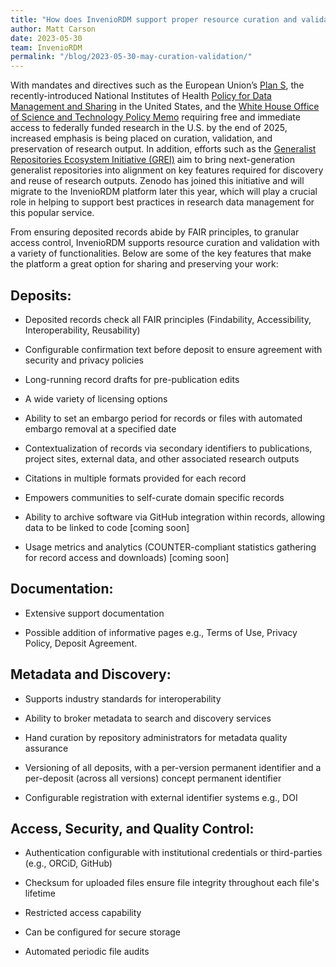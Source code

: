 ```yaml
---
title: "How does InvenioRDM support proper resource curation and validation?"
author: Matt Carson
date: 2023-05-30
team: InvenioRDM
permalink: "/blog/2023-05-30-may-curation-validation/"
---
```


With mandates and directives such as the European Union’s [Plan S](https://web.archive.org/web/20180904122211/https://www.scienceeurope.org/wp-content/uploads/2018/09/Plan_S.pdf), the recently-introduced National Institutes of Health [Policy for Data Management and Sharing](https://grants.nih.gov/grants/guide/notice-files/NOT-OD-21-013.html) in the United States, and the [White House Office of Science and Technology Policy Memo](https://www.whitehouse.gov/wp-content/uploads/2022/08/08-2022-OSTP-Public-Access-Memo.pdf) requiring free and immediate access to federally funded research in the U.S. by the end of 2025, increased emphasis is being placed on curation, validation, and preservation of research output. In addition, efforts such as the [Generalist Repositories Ecosystem Initiative (GREI)](https://datascience.nih.gov/data-ecosystem/generalist-repository-ecosystem-initiative) aim to bring next-generation generalist repositories into alignment on key features required for discovery and reuse of research outputs. Zenodo has joined this initiative and will migrate to the InvenioRDM platform later this year, which will play a crucial role in helping to support best practices in research data management for this popular service.

From ensuring deposited records abide by FAIR principles, to granular access control, InvenioRDM supports resource curation and validation with a variety of functionalities. Below are some of the key features that make the platform a great option for sharing and preserving your work:


## Deposits:

- Deposited records check all FAIR principles (Findability, Accessibility, Interoperability, Reusability)

- Configurable confirmation text before deposit to ensure agreement with security and privacy policies

- Long-running record drafts for pre-publication edits

- A wide variety of licensing options

- Ability to set an embargo period for records or files with automated embargo removal at a specified date

- Contextualization of records via secondary identifiers to publications, project sites, external data, and other associated research outputs

- Citations in multiple formats provided for each record

- Empowers communities to self-curate domain specific records

- Ability to archive software via GitHub integration within records, allowing data to be linked to code [coming soon]

- Usage metrics and analytics (COUNTER-compliant statistics gathering for record access and downloads) [coming soon]


## Documentation:

- Extensive support documentation

- Possible addition of informative pages e.g., Terms of Use, Privacy Policy, Deposit Agreement. 


## Metadata and Discovery:

- Supports industry standards for interoperability

- Ability to broker metadata to search and discovery services

- Hand curation by repository administrators for metadata quality assurance

- Versioning of all deposits, with a per-version permanent identifier and a per-deposit (across all versions) concept permanent identifier

- Configurable registration with external identifier systems e.g., DOI  


## Access, Security, and Quality Control:

- Authentication configurable with institutional credentials or third-parties (e.g., ORCiD, GitHub)

- Checksum for uploaded files ensure file integrity throughout each file's lifetime 

- Restricted access capability

- Can be configured for secure storage

- Automated periodic file audits